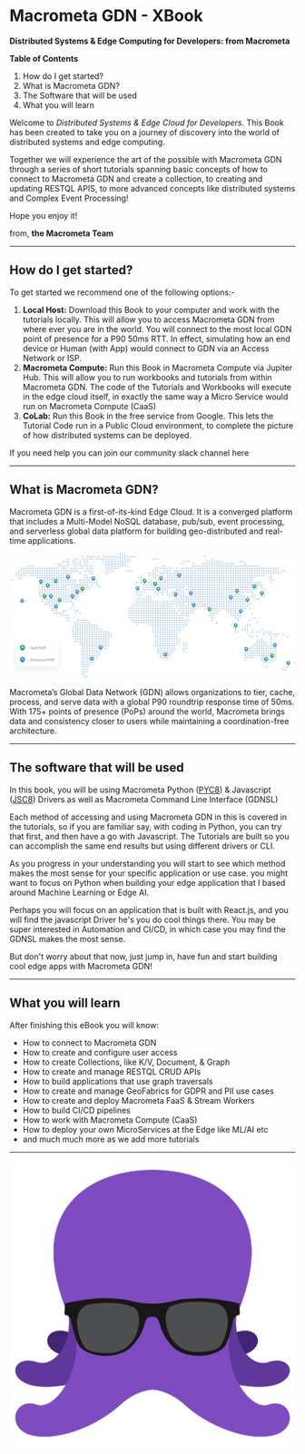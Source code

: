# Macrometa GDN - XBook

**Distributed Systems & Edge Computing for Developers: from Macrometa**


**Table of Contents**
1. How do I get started?
2. What is Macrometa GDN?
3. The Software that will be used
4. What you will learn


Welcome to *Distributed Systems & Edge Cloud for Developers.* This Book has been created to take you on a journey of discovery into the world of distributed systems and edge computing.

Together we will experience the art of the possible with Macrometa GDN through a series of short tutorials spanning basic concepts of how to connect to Macrometa GDN and create a collection, to creating and updating RESTQL APIS, to more advanced concepts like distributed systems and Complex Event Processing!

Hope you enjoy it!

from, **the Macrometa Team**

---

## How do I get started?

To get started we recommend one of the following options:-

1. **Local Host:** Download this Book to your computer and work with the tutorials locally. This will allow you to access Macrometa GDN from where ever you are in the world. You will connect to the most local GDN point of presence for a P90 50ms RTT. In effect, simulating how an end device or Human (with App) would connect to GDN via an Access Network or ISP.
2. **Macrometa Compute:** Run this Book in Macrometa Compute via Jupiter Hub. This will allow you to run workbooks and tutorials from within Macrometa GDN. The code of the Tutorials and Workbooks will execute in the edge cloud itself, in exactly the same way a Micro Service would run on Macrometa Compute (CaaS)
3. **CoLab:** Run this Book in the free service from Google. This lets the Tutorial Code run in a Public Cloud environment, to complete the picture of how distributed systems can be deployed.

If you need help you can join our community slack channel here

---

## What is Macrometa GDN?

Macrometa GDN is a first-of-its-kind Edge Cloud. It is a converged platform that includes a Multi-Model NoSQL database, pub/sub, event processing, and serverless global data platform for building geo-distributed and real-time applications.

![map](map.png)

Macrometa’s Global Data Network (GDN) allows organizations to tier, cache, process, and serve data with a global P90 roundtrip response time of 50ms. With 175+ points of presence (PoPs) around the world, Macrometa brings data and consistency closer to users while maintaining a coordination-free architecture.

---

## The software that will be used

In this book, you will be using Macrometa Python ([PYC8](https://github.com/Macrometacorp/pyC8)) & Javascript ([JSC8](https://github.com/Macrometacorp/jsC8)) Drivers as well as  Macrometa Command Line Interface (GDNSL)

Each method of accessing and using Macrometa GDN in this is covered in the tutorials, so if you are familiar say, with coding in Python, you can try that first, and then have a go with Javascript. The Tutorials are built so you can accomplish the same end results but using different drivers or CLI. 

As you progress in your understanding you will start to see which method makes the most sense for your specific application or use case. you might want to focus on Python when building your edge application that I based around Machine Learning or Edge AI. 

Perhaps you will focus on an application that is built with React.js, and you will find the javascript Driver he's you do cool things there. You may be super interested in Automation and CI/CD, in which case you may find the GDNSL makes the most sense. 

But don't worry about that now, just jump in, have fun and start building cool edge apps with Macrometa GDN!

---

## What you will learn

After finishing this eBook you will know:

- How to connect to Macrometa GDN
- How to create and configure user access
- How to create Collections, like K/V, Document, & Graph
- How to create and manage RESTQL CRUD APIs
- How to build applications that use graph traversals
- How to create and manage GeoFabrics for GDPR and PII use cases
- How to create and deploy Macrometa FaaS & Stream Workers
- How to build CI/CD pipelines
- How to work with Macrometa Compute (CaaS)
- How to deploy your own MicroServices at the Edge like ML/AI etc
- and much much more as we add more tutorials

---

![temp](temp.png)
